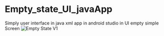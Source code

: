# Empty_state_UI_javaApp
Simply user interface in java xml app in android studio in UI empty simple Screen
![Empty State V1](https://user-images.githubusercontent.com/105581953/224665385-882dd2ab-f224-411a-baab-59c87b060390.png)
